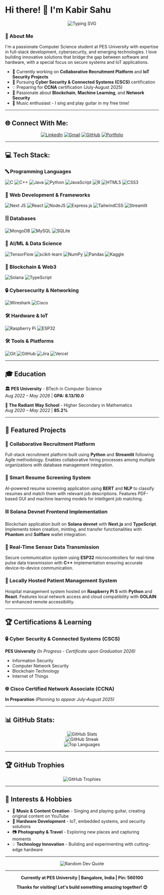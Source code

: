 # Hi there! 👋 I'm Kabir Sahu

<div align="center">
  <img src="https://readme-typing-svg.herokuapp.com/?font=Fira+Code&pause=1000&color=2E9EF7&width=435&lines=Full+Stack+Developer;Cybersecurity+Enthusiast;IoT+Developer;Blockchain+Explorer;Always+Learning+New+Things!" alt="Typing SVG" />
</div>

### 🚀 About Me
I'm a passionate Computer Science student at PES University with expertise in full-stack development, cybersecurity, and emerging technologies. I love building innovative solutions that bridge the gap between software and hardware, with a special focus on secure systems and IoT applications.

- 🔭 Currently working on **Collaborative Recruitment Platform** and **IoT Security Projects**
- 🌱 Pursuing **Cyber Security & Connected Systems (CSCS)** certification
- 💡 Preparing for **CCNA** certification (July-August 2025)
- 🎯 Passionate about **Blockchain**, **Machine Learning**, and **Network Security**
- 🎵 Music enthusiast - I sing and play guitar in my free time!

---

## 🌐 Connect With Me:
<div align="center">
  
[![LinkedIn](https://img.shields.io/badge/LinkedIn-%230077B5.svg?style=for-the-badge&logo=linkedin&logoColor=white)](https://www.linkedin.com/in/kabir-sahu-b7401b208/) 
[![Gmail](https://img.shields.io/badge/Gmail-D14836?style=for-the-badge&logo=gmail&logoColor=white)](mailto:kabirsahu725@gmail.com)
[![GitHub](https://img.shields.io/badge/GitHub-%23121011.svg?style=for-the-badge&logo=github&logoColor=white)](https://github.com/kabir325)
[![Portfolio](https://img.shields.io/badge/Portfolio-%23000000.svg?style=for-the-badge&logo=firefox&logoColor=white)](https://my-portfolio-sigma-jade-17.vercel.app/)

</div>

---

## 💻 Tech Stack:

### 🔤 Programming Languages
![C](https://img.shields.io/badge/c-%2300599C.svg?style=for-the-badge&logo=c&logoColor=white) 
![C++](https://img.shields.io/badge/c++-%2300599C.svg?style=for-the-badge&logo=c%2B%2B&logoColor=white) 
![Java](https://img.shields.io/badge/java-%23ED8B00.svg?style=for-the-badge&logo=openjdk&logoColor=white)
![Python](https://img.shields.io/badge/python-3670A0?style=for-the-badge&logo=python&logoColor=ffdd54) 
![JavaScript](https://img.shields.io/badge/javascript-%23323330.svg?style=for-the-badge&logo=javascript&logoColor=%23F7DF1E) 
![R](https://img.shields.io/badge/r-%23276DC3.svg?style=for-the-badge&logo=r&logoColor=white) 
![HTML5](https://img.shields.io/badge/html5-%23E34F26.svg?style=for-the-badge&logo=html5&logoColor=white)
![CSS3](https://img.shields.io/badge/css3-%231572B6.svg?style=for-the-badge&logo=css3&logoColor=white)

### 🚀 Web Development & Frameworks
![Next JS](https://img.shields.io/badge/Next-black?style=for-the-badge&logo=next.js&logoColor=white)
![React](https://img.shields.io/badge/react-%2320232a.svg?style=for-the-badge&logo=react&logoColor=%2361DAFB) 
![NodeJS](https://img.shields.io/badge/node.js-6DA55F?style=for-the-badge&logo=node.js&logoColor=white)
![Express.js](https://img.shields.io/badge/express.js-%23404d59.svg?style=for-the-badge&logo=express&logoColor=%2361DAFB)
![TailwindCSS](https://img.shields.io/badge/tailwindcss-%2338B2AC.svg?style=for-the-badge&logo=tailwind-css&logoColor=white)
![Streamlit](https://img.shields.io/badge/Streamlit-%23FE4B4B.svg?style=for-the-badge&logo=streamlit&logoColor=white)

### 🗄️ Databases
![MongoDB](https://img.shields.io/badge/MongoDB-%234ea94b.svg?style=for-the-badge&logo=mongodb&logoColor=white) 
![MySQL](https://img.shields.io/badge/mysql-4479A1.svg?style=for-the-badge&logo=mysql&logoColor=white)
![SQLite](https://img.shields.io/badge/sqlite-%2307405e.svg?style=for-the-badge&logo=sqlite&logoColor=white)

### 🤖 AI/ML & Data Science
![TensorFlow](https://img.shields.io/badge/TensorFlow-%23FF6F00.svg?style=for-the-badge&logo=TensorFlow&logoColor=white)
![scikit-learn](https://img.shields.io/badge/scikit--learn-%23F7931E.svg?style=for-the-badge&logo=scikit-learn&logoColor=white) 
![NumPy](https://img.shields.io/badge/numpy-%23013243.svg?style=for-the-badge&logo=numpy&logoColor=white) 
![Pandas](https://img.shields.io/badge/pandas-%23150458.svg?style=for-the-badge&logo=pandas&logoColor=white)
![Kaggle](https://img.shields.io/badge/Kaggle-035a7d?style=for-the-badge&logo=kaggle&logoColor=white)

### 🔗 Blockchain & Web3
![Solana](https://img.shields.io/badge/Solana-9945FF?style=for-the-badge&logo=solana&logoColor=white)
![TypeScript](https://img.shields.io/badge/typescript-%23007ACC.svg?style=for-the-badge&logo=typescript&logoColor=white)

### 🔒 Cybersecurity & Networking
![Wireshark](https://img.shields.io/badge/Wireshark-1679A7?style=for-the-badge&logo=wireshark&logoColor=white)
![Cisco](https://img.shields.io/badge/cisco-%23049fd9.svg?style=for-the-badge&logo=cisco&logoColor=black)

### 🛠️ Hardware & IoT
![Raspberry Pi](https://img.shields.io/badge/-RaspberryPi-C51A4A?style=for-the-badge&logo=Raspberry-Pi)
![ESP32](https://img.shields.io/badge/ESP32-E7352C?style=for-the-badge&logo=espressif&logoColor=white)

### 🛠️ Tools & Platforms
![Git](https://img.shields.io/badge/git-%23F05033.svg?style=for-the-badge&logo=git&logoColor=white)
![GitHub](https://img.shields.io/badge/github-%23121011.svg?style=for-the-badge&logo=github&logoColor=white) 
![Jira](https://img.shields.io/badge/jira-%230A0FFF.svg?style=for-the-badge&logo=jira&logoColor=white)
![Vercel](https://img.shields.io/badge/vercel-%23000000.svg?style=for-the-badge&logo=vercel&logoColor=white)

---

## 🎓 Education

**🏛️ PES University** - BTech in Computer Science  
*Aug 2022 – May 2026* | **GPA: 8.13/10.0**

**🏫 The Radiant Way School** - Higher Secondary in Mathematics  
*Aug 2020 – May 2022* | **85.2%**

---

## 🚀 Featured Projects

### 🤝 Collaborative Recruitment Platform
Full-stack recruitment platform built using **Python** and **Streamlit** following Agile methodology. Enables collaborative hiring processes among multiple organizations with database management integration.

### 🧠 Smart Resume Screening System  
AI-powered resume screening application using **BERT** and **NLP** to classify resumes and match them with relevant job descriptions. Features PDF-based GUI and machine learning models for intelligent job matching.

### ⛓️ Solana Devnet Frontend Implementation
Blockchain application built on **Solana devnet** with **Next.js** and **TypeScript**. Implements token creation, minting, and transfer functionalities with **Phantom** and **Solflare** wallet integration.

### 📡 Real-Time Sensor Data Transmission
Secure communication system using **ESP32** microcontrollers for real-time pulse data transmission with **C++** implementation ensuring accurate device-to-device communication.

### 🏥 Locally Hosted Patient Management System
Hospital management system hosted on **Raspberry Pi 5** with **Python** and **React**. Features local network access and cloud compatibility with **GOLAIN** for enhanced remote accessibility.

---

## 🏆 Certifications & Learning

### 🔒 Cyber Security & Connected Systems (CSCS)
**PES University** *(In Progress - Certificate upon Graduation 2026)*
- Information Security
- Computer Network Security  
- Blockchain Technology
- Internet of Things

### 🌐 Cisco Certified Network Associate (CCNA)
**In Preparation** *(Planning to appear July-August 2025)*

---

## 📊 GitHub Stats:

<div align="center">
  <img src="https://github-readme-stats.vercel.app/api?username=kabir325&theme=tokyonight&hide_border=true&include_all_commits=true&count_private=false" alt="GitHub Stats" />
</div>

<div align="center">
  <img src="https://nirzak-streak-stats.vercel.app/?user=kabir325&theme=tokyonight&hide_border=true" alt="GitHub Streak" />
</div>

<div align="center">
  <img src="https://github-readme-stats.vercel.app/api/top-langs/?username=kabir325&theme=tokyonight&hide_border=true&include_all_commits=true&count_private=false&layout=compact" alt="Top Languages" />
</div>

---

## 🏆 GitHub Trophies
<div align="center">
  <img src="https://github-profile-trophy.vercel.app/?username=kabir325&theme=tokyonight&no-frame=true&no-bg=false&margin-w=4&row=1" alt="GitHub Trophies" />
</div>

---

## 🎨 Interests & Hobbies

- 🎵 **Music & Content Creation** - Singing and playing guitar, creating original content on YouTube
- 🔧 **Hardware Development** - IoT, embedded systems, and security solutions
- 📷 **Photography & Travel** - Exploring new places and capturing moments
- 💡 **Technology Innovation** - Building and experimenting with cutting-edge hardware

---

<div align="center">
  <img src="https://quotes-github-readme.vercel.app/api?type=horizontal&theme=tokyonight" alt="Random Dev Quote" />
</div>

---

<div align="center">
  
**Currently at PES University | Bangalore, India | Pin: 560100**

**Thanks for visiting! Let's build something amazing together! 😊**

</div>

<!-- Proudly created based on my journey in tech -->
